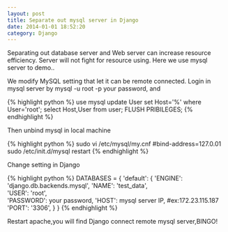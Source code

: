 ```yaml
---
layout: post
title: Separate out mysql server in Django
date: 2014-01-01 18:52:20
category: Django
---
```


Separating out database server and Web server can increase resource efficiency. Server will not fight for resource using. Here we use mysql server to demo..

We modify MySQL setting that let it can be remote connected. Login in mysql server by mysql -u root -p your password, and


{% highlight python %}
use mysql
update User set Host='%' where User='root';
select Host,User from user;
FLUSH PRIBILEGES;
{% endhighlight %}

Then unbind mysql in local machine

{% highlight python %}
sudo vi /etc/mysql/my.cnf
#bind-address=127.0.01
sudo /etc/init.d/mysql restart
{% endhighlight %}

Change setting in Django

{% highlight python %}
DATABASES = {
'default': {
'ENGINE': 'django.db.backends.mysql',
'NAME': 'test_data',                   
'USER': 'root',                 
'PASSWORD': your password,
'HOST': mysql server IP, #ex:172.23.115.187
'PORT': '3306',
}
}
{% endhighlight %}

Restart apache,you will find Django connect remote mysql server,BINGO!